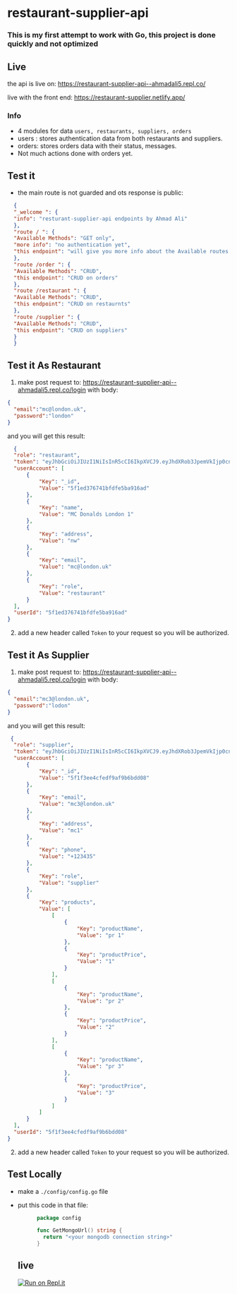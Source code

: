 # restaurant-supplier-api

### This is my first attempt to work with Go, this project is done quickly and not optimized 

## Live

the api is live on: https://restaurant-supplier-api--ahmadali5.repl.co/

live with the front end: https://restaurant-supplier.netlify.app/

### Info
- 4 modules for data `users, restaurants, suppliers, orders`
- users : stores authentication data from both restaurants and suppliers.
- orders: stores orders data with their status, messages.
- Not much actions done with orders yet.


## Test it

- the main route is not guarded and ots response is public:

```json
  {
  "_welcome ": {
  "info": "resturant-supplier-api endpoints by Ahmad Ali"
  },
  "route / ": {
  "Available Methods": "GET only",
  "more info": "no authentication yet",
  "this endpoint": "will give you more info about the Available routes by this api"
  },
  "route /order ": {
  "Available Methods": "CRUD",
  "this endpoint": "CRUD on orders"
  },
  "route /restaurant ": {
  "Available Methods": "CRUD",
  "this endpoint": "CRUD on restaurnts"
  },
  "route /supplier ": {
  "Available Methods": "CRUD",
  "this endpoint": "CRUD on suppliers"
  }
  }
```

## Test it As Restaurant

1. make post request to: https://restaurant-supplier-api--ahmadali5.repl.co/login with body:
  ```json
  {
    "email":"mc@london.uk",
    "password":"london"
  }
  ```
  
  and you will get this result:
  
  ```json
    {
    "role": "restaurant",
    "token": "eyJhbGciOiJIUzI1NiIsInR5cCI6IkpXVCJ9.eyJhdXRob3JpemVkIjp0cnVlLCJjbGllbnQiOiJFbGxpb3QgRm9yYmVzIiwiZXhwIjoxNTk3MDE4NzUwfQ.0PPK73nbjSDNwRKc3OJBo_PCPo61ZGgV8CEUpXSEZC0",
    "userAccount": [
        {
            "Key": "_id",
            "Value": "5f1ed376741bfdfe5ba916ad"
        },
        {
            "Key": "name",
            "Value": "MC Donalds London 1"
        },
        {
            "Key": "address",
            "Value": "nw"
        },
        {
            "Key": "email",
            "Value": "mc@london.uk"
        },
        {
            "Key": "role",
            "Value": "restaurant"
        }
    ],
    "userId": "5f1ed376741bfdfe5ba916ad"
}
```

2. add a new header called `Token` to your request so you will be authorized.


## Test it As Supplier

1. make post request to: https://restaurant-supplier-api--ahmadali5.repl.co/login with body:
  ```json
  {
    "email":"mc3@london.uk",
    "password":"lodon"
  }
  ```
  
  and you will get this result:
  
  ```json
   {
    "role": "supplier",
    "token": "eyJhbGciOiJIUzI1NiIsInR5cCI6IkpXVCJ9.eyJhdXRob3JpemVkIjp0cnVlLCJjbGllbnQiOiJFbGxpb3QgRm9yYmVzIiwiZXhwIjoxNTk3MDE4OTM0fQ.Up8sKj6RF5OSjam1KCFWTAiSmp_a0BKKujeiyGeHFCs",
    "userAccount": [
        {
            "Key": "_id",
            "Value": "5f1f3ee4cfedf9af9b6bdd08"
        },
        {
            "Key": "email",
            "Value": "mc3@london.uk"
        },
        {
            "Key": "address",
            "Value": "mc1"
        },
        {
            "Key": "phone",
            "Value": "+123435"
        },
        {
            "Key": "role",
            "Value": "supplier"
        },
        {
            "Key": "products",
            "Value": [
                [
                    {
                        "Key": "productName",
                        "Value": "pr 1"
                    },
                    {
                        "Key": "productPrice",
                        "Value": "1"
                    }
                ],
                [
                    {
                        "Key": "productName",
                        "Value": "pr 2"
                    },
                    {
                        "Key": "productPrice",
                        "Value": "2"
                    }
                ],
                [
                    {
                        "Key": "productName",
                        "Value": "pr 3"
                    },
                    {
                        "Key": "productPrice",
                        "Value": "3"
                    }
                ]
            ]
        }
    ],
    "userId": "5f1f3ee4cfedf9af9b6bdd08"
}
```

2. add a new header called `Token` to your request so you will be authorized.



## Test Locally

- make a `./config/config.go` file
- put this code in that file:

  ```go
        package config

        func GetMongoUrl() string {
          return "<your mongodb connection string>"
        }

  ```

  ## live
  [![Run on Repl.it](https://repl.it/badge/github/ahmad-ali14/restaurant-supplier-api)](https://repl.it/github/ahmad-ali14/restaurant-supplier-api)
